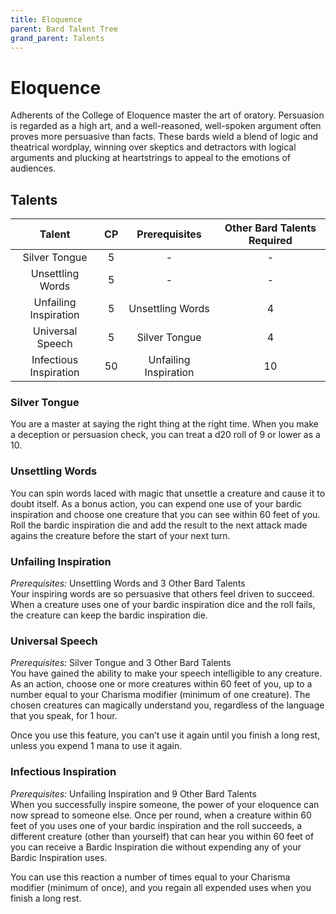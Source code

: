 ```yaml
---
title: Eloquence
parent: Bard Talent Tree
grand_parent: Talents
---
```


# Eloquence
Adherents of the College of Eloquence master the art of oratory. Persuasion is regarded as a high art, and a well-reasoned, well-spoken argument often proves more persuasive than facts. These bards wield a blend of logic and theatrical wordplay, winning over skeptics and detractors with logical arguments and plucking at heartstrings to appeal to the emotions of audiences.

## Talents

| Talent | CP | Prerequisites | Other Bard Talents Required |
|:------:|:--:|:-------------:|:---------------------------:|
| Silver Tongue | 5 | - | - |
| Unsettling Words | 5 | - | - |
| Unfailing Inspiration | 5 | Unsettling Words | 4 |
| Universal Speech | 5 | Silver Tongue | 4 |
| Infectious Inspiration | 50 | Unfailing Inspiration | 10 |

### Silver Tongue
You are a master at saying the right thing at the right time. When you make a deception or persuasion check, you can treat a d20 roll of 9 or lower as a 10.

### Unsettling Words
You can spin words laced with magic that unsettle a creature and cause it to doubt itself. As a bonus action, you can expend one use of your bardic inspiration and choose one creature that you can see within 60 feet of you. Roll the bardic inspiration die and add the result to the next attack made agains the creature before the start of your next turn.

### Unfailing Inspiration
*Prerequisites:* Unsettling Words and 3 Other Bard Talents<br>
Your inspiring words are so persuasive that others feel driven to succeed. When a creature uses one of your bardic inspiration dice and the roll fails, the creature can keep the bardic inspiration die.

### Universal Speech
*Prerequisites:* Silver Tongue and 3 Other Bard Talents<br>
You have gained the ability to make your speech intelligible to any creature. As an action, choose one or more creatures within 60 feet of you, up to a number equal to your Charisma modifier (minimum of one creature). The chosen creatures can magically understand you, regardless of the language that you speak, for 1 hour.

Once you use this feature, you can’t use it again until you finish a long rest, unless you expend 1 mana to use it again.

### Infectious Inspiration
*Prerequisites:* Unfailing Inspiration and 9 Other Bard Talents<br>
When you successfully inspire someone, the power of your eloquence can now spread to someone else. Once per round, when a creature within 60 feet of you uses one of your bardic inspiration and the roll succeeds, a different creature (other than yourself) that can hear you within 60 feet of you can receive a Bardic Inspiration die without expending any of your Bardic Inspiration uses.

You can use this reaction a number of times equal to your Charisma modifier (minimum of once), and you regain all expended uses when you finish a long rest.
